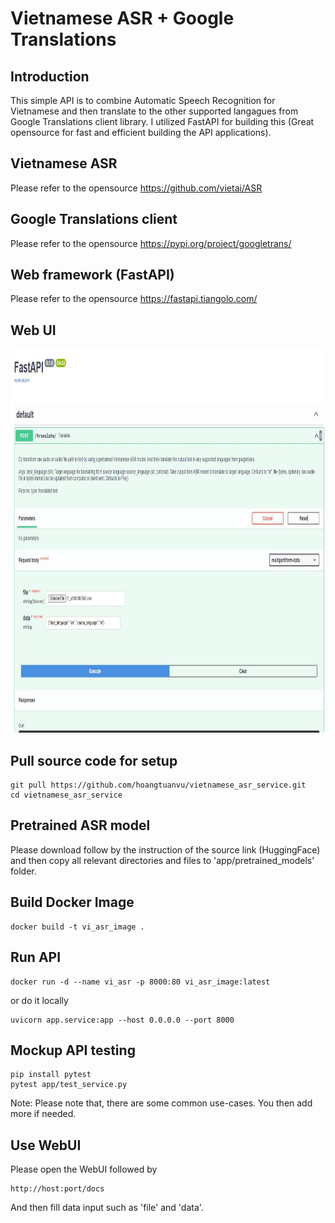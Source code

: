 # Vietnamese ASR + Google Translations
## Introduction
This simple API is to combine Automatic Speech Recognition for Vietnamese and then translate to the other supported langagues from Google Translations client 
library. I utilized FastAPI for building this (Great opensource for fast and efficient building the API applications).


## Vietnamese ASR
Please refer to the opensource https://github.com/vietai/ASR

## Google Translations client
Please refer to the opensource https://pypi.org/project/googletrans/

## Web framework (FastAPI)
Please refer to the opensource https://fastapi.tiangolo.com/

## Web UI

<p align="center">
<img src="https://github.com/hoangtuanvu/vietnamese_asr_service/blob/main/app/visualization/FastAPI.JPG" width="512" height="614">
</p>

## Pull source code for setup
```
git pull https://github.com/hoangtuanvu/vietnamese_asr_service.git
cd vietnamese_asr_service
```

## Pretrained ASR model
Please download follow by the instruction of the source link (HuggingFace) and then copy all relevant directories and files to 'app/pretrained_models' folder.

## Build Docker Image
```
docker build -t vi_asr_image .
```

## Run API
```
docker run -d --name vi_asr -p 8000:80 vi_asr_image:latest
```

or do it locally

```
uvicorn app.service:app --host 0.0.0.0 --port 8000
```

## Mockup API testing
```
pip install pytest
pytest app/test_service.py
```

Note: Please note that, there are some common use-cases. You then add more if needed.

## Use WebUI
Please open the WebUI followed by
```
http://host:port/docs
```

And then fill data input such as 'file' and 'data'.